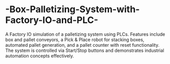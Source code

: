 # -Box-Palletizing-System-with-Factory-IO-and-PLC-
A Factory IO simulation of a palletizing system using PLCs. Features include box and pallet conveyors, a Pick &amp; Place robot for stacking boxes, automated pallet generation, and a pallet counter with reset functionality. The system is controlled via Start/Stop buttons and demonstrates industrial automation concepts effectively.
